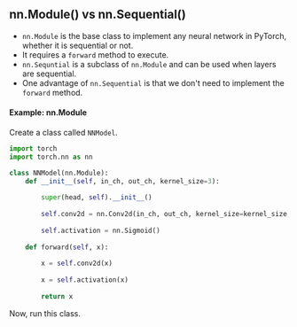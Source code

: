 ## nn.Module() vs nn.Sequential()
* `nn.Module` is the base class to implement any neural network in PyTorch, whether it is sequential or not.
* It requires a `forward` method to execute.
* `nn.Sequntial` is a subclass of `nn.Module` and can be used when layers are sequential.
* One advantage of `nn.Sequential` is that we don't need to implement the `forward` method.


#### Example: nn.Module

Create a class called `NNModel`.

```python
import torch
import torch.nn as nn

class NNModel(nn.Module):
    def __init__(self, in_ch, out_ch, kernel_size=3):
        
        super(head, self).__init__()
        
        self.conv2d = nn.Conv2d(in_ch, out_ch, kernel_size=kernel_size, padding=1)
        
        self.activation = nn.Sigmoid()
        
    def forward(self, x):
        
        x = self.conv2d(x)
        
        x = self.activation(x)
        
        return x
```
Now, run this class.

